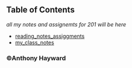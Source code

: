 ## Table of Contents
*all my notes and assignemts for 201 will be here*

- [reading_notes_assiggments](reading_notes.md)
- [my_class_notes](class_notes.md)





### ©Anthony Hayward
